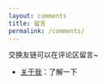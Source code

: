 ```yaml
---
layout: comments
title: 留言
permalink: /comments/
---
```


交换友链可以在评论区留言~

- [关于我](https://whiteshds.ml/about/)：了解一下
